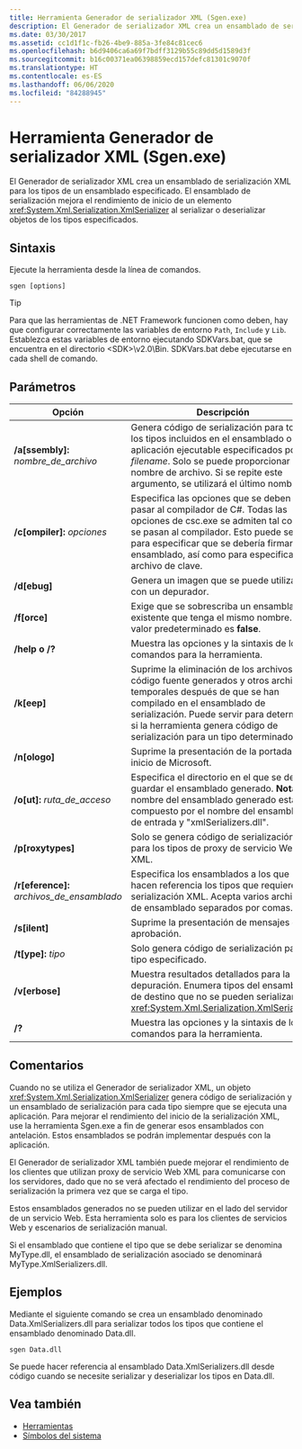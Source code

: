 ```yaml
---
title: Herramienta Generador de serializador XML (Sgen.exe)
description: El Generador de serializador XML crea un ensamblado de serialización XML para los tipos de un ensamblado, que mejora el rendimiento de inicio de XmlSerializer.
ms.date: 03/30/2017
ms.assetid: cc1d1f1c-fb26-4be9-885a-3fe84c81cec6
ms.openlocfilehash: b6d9406ca6a69f7bdff3129b55c89dd5d1589d3f
ms.sourcegitcommit: b16c00371ea06398859ecd157defc81301c9070f
ms.translationtype: HT
ms.contentlocale: es-ES
ms.lasthandoff: 06/06/2020
ms.locfileid: "84288945"
---
```

# <a name="xml-serializer-generator-tool-sgenexe"></a>Herramienta Generador de serializador XML (Sgen.exe)

El Generador de serializador XML crea un ensamblado de serialización XML para los tipos de un ensamblado especificado. El ensamblado de serialización mejora el rendimiento de inicio de un elemento <xref:System.Xml.Serialization.XmlSerializer> al serializar o deserializar objetos de los tipos especificados.
  
## <a name="syntax"></a>Sintaxis

Ejecute la herramienta desde la línea de comandos.
  
```console  
sgen [options]  
```
  
> [!TIP]
> Para que las herramientas de .NET Framework funcionen como deben, hay que configurar correctamente las variables de entorno `Path`, `Include` y `Lib`. Establezca estas variables de entorno ejecutando SDKVars.bat, que se encuentra en el directorio \<SDK>\v2.0\Bin. SDKVars.bat debe ejecutarse en cada shell de comando.
  
## <a name="parameters"></a>Parámetros  
  
|Opción|Descripción|  
|------------|-----------------|  
|**/a\[ssembly\]:** _nombre_de_archivo_|Genera código de serialización para todos los tipos incluidos en el ensamblado o la aplicación ejecutable especificados por *filename*. Solo se puede proporcionar un nombre de archivo. Si se repite este argumento, se utilizará el último nombre.|  
|**/c\[ompiler\]:** _opciones_|Especifica las opciones que se deben pasar al compilador de C#. Todas las opciones de csc.exe se admiten tal como se pasan al compilador. Esto puede servir para especificar que se debería firmar el ensamblado, así como para especificar el archivo de clave.|  
|**/d\[ebug\]**|Genera un imagen que se puede utilizar con un depurador.|  
|**/f\[orce\]**|Exige que se sobrescriba un ensamblado existente que tenga el mismo nombre. El valor predeterminado es **false**.|  
|**/help o /?**|Muestra las opciones y la sintaxis de los comandos para la herramienta.|  
|**/k\[eep\]**|Suprime la eliminación de los archivos de código fuente generados y otros archivos temporales después de que se han compilado en el ensamblado de serialización. Puede servir para determinar si la herramienta genera código de serialización para un tipo determinado.|  
|**/n\[ologo\]**|Suprime la presentación de la portada de inicio de Microsoft.|  
|**/o\[ut\]:** _ruta_de_acceso_|Especifica el directorio en el que se debe guardar el ensamblado generado. **Nota:**  El nombre del ensamblado generado está compuesto por el nombre del ensamblado de entrada y "xmlSerializers.dll".|  
|**/p\[roxytypes\]**|Solo se genera código de serialización para los tipos de proxy de servicio Web XML.|  
|**/r\[eference\]:** _archivos_de_ensamblado_|Especifica los ensamblados a los que hacen referencia los tipos que requieren serialización XML. Acepta varios archivos de ensamblado separados por comas.|  
|**/s\[ilent\]**|Suprime la presentación de mensajes de aprobación.|  
|**/t\[ype\]:** _tipo_|Solo genera código de serialización para el tipo especificado.|  
|**/v\[erbose\]**|Muestra resultados detallados para la depuración. Enumera tipos del ensamblado de destino que no se pueden serializar con <xref:System.Xml.Serialization.XmlSerializer>.|  
|**/?**|Muestra las opciones y la sintaxis de los comandos para la herramienta.|  
  
## <a name="remarks"></a>Comentarios  
 Cuando no se utiliza el Generador de serializador XML, un objeto <xref:System.Xml.Serialization.XmlSerializer> genera código de serialización y un ensamblado de serialización para cada tipo siempre que se ejecuta una aplicación. Para mejorar el rendimiento del inicio de la serialización XML, use la herramienta Sgen.exe a fin de generar esos ensamblados con antelación. Estos ensamblados se podrán implementar después con la aplicación.  
  
 El Generador de serializador XML también puede mejorar el rendimiento de los clientes que utilizan proxy de servicio Web XML para comunicarse con los servidores, dado que no se verá afectado el rendimiento del proceso de serialización la primera vez que se carga el tipo.  
  
 Estos ensamblados generados no se pueden utilizar en el lado del servidor de un servicio Web. Esta herramienta solo es para los clientes de servicios Web y escenarios de serialización manual.  
  
 Si el ensamblado que contiene el tipo que se debe serializar se denomina MyType.dll, el ensamblado de serialización asociado se denominará MyType.XmlSerializers.dll.  
  
## <a name="examples"></a>Ejemplos  
 Mediante el siguiente comando se crea un ensamblado denominado Data.XmlSerializers.dll para serializar todos los tipos que contiene el ensamblado denominado Data.dll.  
  
```console  
sgen Data.dll
```  
  
 Se puede hacer referencia al ensamblado Data.XmlSerializers.dll desde código cuando se necesite serializar y deserializar los tipos en Data.dll.  
  
## <a name="see-also"></a>Vea también

- [Herramientas](../../framework/tools/index.md)
- [Símbolos del sistema](../../framework/tools/developer-command-prompt-for-vs.md)
